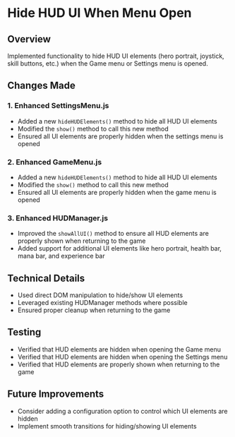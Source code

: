 # Hide HUD UI When Menu Open

## Overview
Implemented functionality to hide HUD UI elements (hero portrait, joystick, skill buttons, etc.) when the Game menu or Settings menu is opened.

## Changes Made

### 1. Enhanced SettingsMenu.js
- Added a new `hideHUDElements()` method to hide all HUD UI elements
- Modified the `show()` method to call this new method
- Ensured all UI elements are properly hidden when the settings menu is opened

### 2. Enhanced GameMenu.js
- Added a new `hideHUDElements()` method to hide all HUD UI elements
- Modified the `show()` method to call this new method
- Ensured all UI elements are properly hidden when the game menu is opened

### 3. Enhanced HUDManager.js
- Improved the `showAllUI()` method to ensure all HUD elements are properly shown when returning to the game
- Added support for additional UI elements like hero portrait, health bar, mana bar, and experience bar

## Technical Details
- Used direct DOM manipulation to hide/show UI elements
- Leveraged existing HUDManager methods where possible
- Ensured proper cleanup when returning to the game

## Testing
- Verified that HUD elements are hidden when opening the Game menu
- Verified that HUD elements are hidden when opening the Settings menu
- Verified that HUD elements are properly shown when returning to the game

## Future Improvements
- Consider adding a configuration option to control which UI elements are hidden
- Implement smooth transitions for hiding/showing UI elements